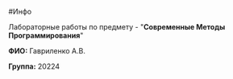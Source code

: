 #Инфо

Лабораторные работы по предмету - "**Cовременные Методы Программирования**"

**ФИО:** Гавриленко А.В.

**Группа:** 20224